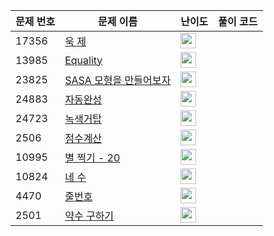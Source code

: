 | 문제 번호 | 문제 이름 | 난이도 | 풀이 코드 |
| --- | --- | --- | --- |
| 17356 | [욱 제](https://www.acmicpc.net/problem/17356) | <img height="25px" width="25px=" src="https://static.solved.ac/tier_small/2.svg"/> |  |
| 13985 | [Equality](https://www.acmicpc.net/problem/13985) | <img height="25px" width="25px=" src="https://static.solved.ac/tier_small/2.svg"/> |  |
| 23825 | [SASA 모형을 만들어보자](https://www.acmicpc.net/problem/23825) | <img height="25px" width="25px=" src="https://static.solved.ac/tier_small/2.svg"/> |  |
| 24883 | [자동완성](https://www.acmicpc.net/problem/24883) | <img height="25px" width="25px=" src="https://static.solved.ac/tier_small/2.svg"/> |  |
| 24723 | [녹색거탑](https://www.acmicpc.net/problem/24723) | <img height="25px" width="25px=" src="https://static.solved.ac/tier_small/2.svg"/> |  |
| 2506 | [점수계산](https://www.acmicpc.net/problem/2506) | <img height="25px" width="25px=" src="https://static.solved.ac/tier_small/3.svg"/> |  |
| 10995 | [별 찍기 - 20](https://www.acmicpc.net/problem/10995) | <img height="25px" width="25px=" src="https://static.solved.ac/tier_small/3.svg"/> |  |
| 10824 | [네 수](https://www.acmicpc.net/problem/10824) | <img height="25px" width="25px=" src="https://static.solved.ac/tier_small/3.svg"/> |  |
| 4470 | [줄번호](https://www.acmicpc.net/problem/4470) | <img height="25px" width="25px=" src="https://static.solved.ac/tier_small/2.svg"/> |  |
| 2501 | [약수 구하기](https://www.acmicpc.net/problem/2501) | <img height="25px" width="25px=" src="https://static.solved.ac/tier_small/3.svg"/> |  |
